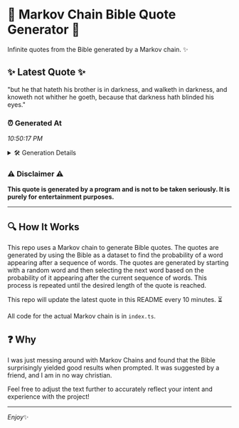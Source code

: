 # 📖 Markov Chain Bible Quote Generator 📖

Infinite quotes from the Bible generated by a Markov chain. ✨

## ✨ Latest Quote ✨
"but he that hateth his brother is in darkness, and walketh in darkness, and knoweth not whither he goeth, because that darkness hath blinded his eyes."

### ⏰ Generated At
*10:50:17 PM*

<details>
    <summary>🛠️ Generation Details</summary>
    <p>
        <strong>🌱 Seed:</strong> but<br>
        <strong>🔄 Iterations:</strong> 25<br>
        <strong>📜 Context History:</strong><br>[ but ]: he<br>[ but, he ]: that<br>[ but, he, that ]: hateth<br>[ but, he, that, hateth ]: his<br>[ but, he, that, hateth, his ]: brother<br>[ but, he, that, hateth, his, brother ]: is<br>[ he, that, hateth, his, brother, is ]: in<br>[ that, hateth, his, brother, is, in ]: darkness,<br>[ hateth, his, brother, is, in, darkness, ]: and<br>[ his, brother, is, in, darkness,, and ]: walketh<br>[ brother, is, in, darkness,, and, walketh ]: in<br>[ is, in, darkness,, and, walketh, in ]: darkness,<br>[ in, darkness,, and, walketh, in, darkness, ]: and<br>[ darkness,, and, walketh, in, darkness,, and ]: knoweth<br>[ and, walketh, in, darkness,, and, knoweth ]: not<br>[ walketh, in, darkness,, and, knoweth, not ]: whither<br>[ in, darkness,, and, knoweth, not, whither ]: he<br>[ darkness,, and, knoweth, not, whither, he ]: goeth,<br>[ and, knoweth, not, whither, he, goeth, ]: because<br>[ knoweth, not, whither, he, goeth,, because ]: that<br>[ not, whither, he, goeth,, because, that ]: darkness<br>[ whither, he, goeth,, because, that, darkness ]: hath<br>[ he, goeth,, because, that, darkness, hath ]: blinded<br>[ goeth,, because, that, darkness, hath, blinded ]: his<br>[ because, that, darkness, hath, blinded, his ]: eyes.<br>
    </p>
</details>

### ⚠️ Disclaimer ⚠️
**This quote is generated by a program and is not to be taken seriously. It is purely for entertainment purposes.**

---

## 🔍 How It Works

This repo uses a Markov chain to generate Bible quotes. The quotes are generated by using the Bible as a dataset to find the probability of a word appearing after a sequence of words. The quotes are generated by starting with a random word and then selecting the next word based on the probability of it appearing after the current sequence of words. This process is repeated until the desired length of the quote is reached.

This repo will update the latest quote in this README every 10 minutes. ⏳

All code for the actual Markov chain is in `index.ts`.

## ❓ Why

I was just messing around with Markov Chains and found that the Bible surprisingly yielded good results when prompted. 
It was suggested by a friend, and I am in no way christian.

Feel free to adjust the text further to accurately reflect your intent and experience with the project!

---

*Enjoy*✨
